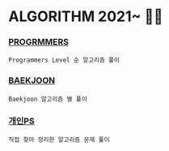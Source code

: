 # ALGORITHM 2021~ 👩‍💻

### [PROGRMMERS][1link]

[1link]:https://github.com/kimhyeyun/Alogrithm/tree/main/PROGRAMMERS
``` 
Programmers Level 순 알고리즘 풀이
```

### [BAEKJOON](https://github.com/kimhyeyun/Alogrithm/tree/main/BAEKJOON)
```
Baekjoon 알고리즘 별 풀이
```

### [개인PS](https://github.com/kimhyeyun/Alogrithm/tree/main/개인PS)
```
직접 찾아 정리한 알고리즘 문제 풀이
```
